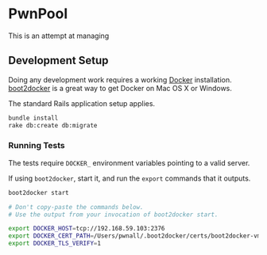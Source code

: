 #  PwnPool

This is an attempt at managing

## Development Setup

Doing any development work requires a working [Docker](https://www.docker.com/)
installation. [boot2docker](http://boot2docker.io/) is a great way to get
Docker on Mac OS X or Windows.

The standard Rails application setup applies.

```bash
bundle install
rake db:create db:migrate
```

### Running Tests

The tests require `DOCKER_` environment variables pointing to a valid server.

If using `boot2docker`, start it, and run the `export` commands that it
outputs.

```bash
boot2docker start

# Don't copy-paste the commands below.
# Use the output from your invocation of boot2docker start.

export DOCKER_HOST=tcp://192.168.59.103:2376
export DOCKER_CERT_PATH=/Users/pwnall/.boot2docker/certs/boot2docker-vm
export DOCKER_TLS_VERIFY=1
```
